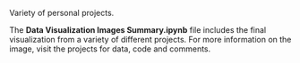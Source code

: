Variety of personal projects.

The **Data Visualization Images Summary.ipynb** file includes the final visualization from a variety of different projects. For more information on the image, visit the projects for data, code and comments.